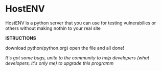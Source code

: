 # HostENV
HostENV is a python server that you can use for testing vulnerabilies or others without making nothin to your real site


**ISTRUCTIONS**

download python(python.org)
open the file and all done!

*It's got some bugs, unite to the community to help developers (what developers, it's only me) to upgrade this programm*
